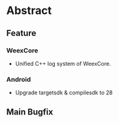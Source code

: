 # Abstract
## Feature
### WeexCore
* Unified C++ log system of WeexCore.

### Android
*  Upgrade targetsdk & compilesdk to 28

## Main Bugfix
